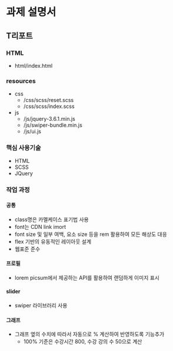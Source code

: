 # 과제 설명서
## T리포트
### HTML
+ html/index.html
### resources
+ css
  + /css/scss/reset.scss
  + /css/scss/index.scss
+ js
  + /js/jquery-3.6.1.min.js
  + /js/swiper-bundle.min.js
  + /js/ui.js
### 핵심 사용기술
+ HTML
+ SCSS
+ JQuery 
### 작업 과정
#### 공통
+ class명은 카멜케이스 표기법 사용
+ font는 CDN link imort
+ font size 및 일부 여백, 요소 size 등을 rem 활용하여 모든 해상도 대응
+ flex 기반의 유동적인 레이아웃 설계
+ 웹표준 준수
#### 프로필
+ lorem picsum에서 제공하는 API를 활용하여 랜덤하게 이미지 표시
#### slider
+ swiper 라이브러리 사용
#### 그래프
+ 그래프 옆의 수치에 따라서 자동으로 % 계산하여 반영하도록 기능추가
  + 100% 기준은 수강시간 800, 수강 강의 수 50으로 계산
